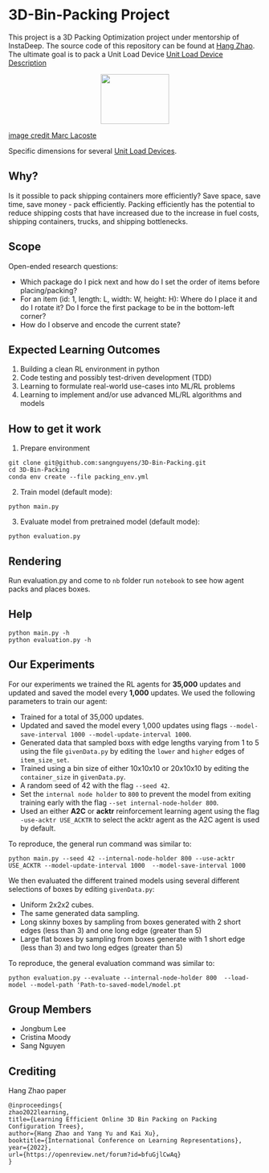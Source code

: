 # 3D-Bin-Packing Project
This project is a 3D Packing Optimization project under mentorship of 
InstaDeep. The source code of this repository can be found at [Hang Zhao](https://github.com/alexfrom0815). The ultimate goal is to pack a Unit Load Device [Unit Load Device Description](https://en.wikipedia.org/wiki/Unit_load_device)


<p style="text-align: center;"><img src="https://upload.wikimedia.org/wikipedia/commons/8/81/Unit_load_device_sizes.png" height="99" width="136.5" > 

[image credit Marc Lacoste](https://commons.wikimedia.org/wiki/User:Marc_Lacoste)</p>


Specific dimensions for several [Unit Load Devices](https://freight.qantas.com/freight-planning/equipment-uld.html).

## Why?
Is it possible to pack shipping containers more efficiently? Save space, save time, save money - pack efficiently.
Packing efficiently has the potential to reduce shipping costs that have increased due to the increase in fuel costs, shipping containers, trucks, and shipping bottlenecks.

## Scope
Open-ended research questions:
* Which package do I pick next and how do I set the order of items before placing/packing?
* For an item (id: 1, length: L, width: W, height: H): Where do I place it and do I rotate it? Do I force the first package to be in the bottom-left corner?
* How do I observe and encode the current state?

## Expected Learning Outcomes
1. Building a clean RL environment in python
2. Code testing and possibly test-driven development (TDD)
3. Learning to formulate real-world use-cases into ML/RL problems
4. Learning to implement and/or use advanced ML/RL algorithms and models

## How to get it work
1. Prepare environment
```
git clone git@github.com:sangnguyens/3D-Bin-Packing.git
cd 3D-Bin-Packing
conda env create --file packing_env.yml
```
2. Train model (default mode):
```
python main.py
```
3. Evaluate model from pretrained model (default mode):
```
python evaluation.py
```
## Rendering
Run evaluation.py and come to `nb` folder run `notebook` to see how agent 
packs and places boxes.

## Help
```
python main.py -h
python evaluation.py -h
```

## Our Experiments
For our experiments we trained the RL agents for **35,000** updates and updated and saved the model every **1,000** updates.
We used the following parameters to train our agent:
* Trained for a total of 35,000 updates.
* Updated and saved the model every 1,000 updates using flags `--model-save-interval 1000 --model-update-interval 1000`.
* Generated data that sampled boxs with edge lengths varying from 1 to 5 using the file `givenData.py` by editing the `lower` and `higher` edges of `item_size_set`.
* Trained using a bin size of either 10x10x10 or 20x10x10 by editing the `container_size` in `givenData.py`.
* A random seed of 42 with the flag `--seed 42`.
* Set the `internal node holder` to `800` to prevent the model from exiting training early with the flag `--set internal-node-holder 800`.
* Used an either __A2C__ or __acktr__ reinforcement learning agent using the flag `-use-acktr USE_ACKTR` to select the acktr agent as the A2C agent is used by default.

To reproduce, the general run command was similar to:
```
python main.py --seed 42 --internal-node-holder 800 --use-acktr USE_ACKTR --model-update-interval 1000  --model-save-interval 1000
```

We then evaluated the different trained models using several different selections of boxes by editing `givenData.py`:
* Uniform 2x2x2 cubes.
* The same generated data sampling.
* Long skinny boxes by sampling from boxes generated with 2 short edges (less than 3) and one long edge (greater than 5)
* Large flat boxes by sampling from boxes generate with 1 short edge (less than 3) and two long edges (greater than 5)

To reproduce, the general evaluation command was similar to: 
```
python evaluation.py --evaluate --internal-node-holder 800  --load-model --model-path 'Path-to-saved-model/model.pt
```
## Group Members
* Jongbum Lee
* Cristina Moody
* Sang Nguyen


## Crediting
Hang Zhao paper
```
@inproceedings{
zhao2022learning,
title={Learning Efficient Online 3D Bin Packing on Packing Configuration Trees},
author={Hang Zhao and Yang Yu and Kai Xu},
booktitle={International Conference on Learning Representations},
year={2022},
url={https://openreview.net/forum?id=bfuGjlCwAq}
}
```
